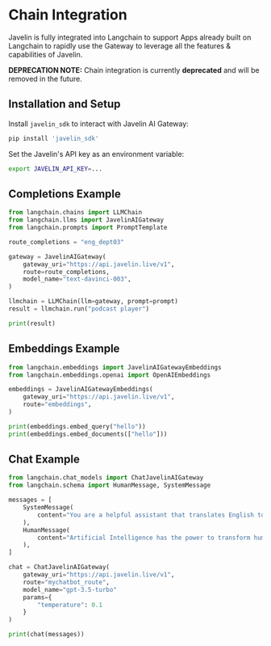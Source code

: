 # Chain Integration 
Javelin is fully integrated into Langchain to support Apps already built on Langchain to rapidly use the Gateway to leverage all the features & capabilities of Javelin.  

**DEPRECATION NOTE:** Chain integration is currently **deprecated** and will be removed in the future.

## Installation and Setup
Install `javelin_sdk` to interact with Javelin AI Gateway:

```sh
pip install 'javelin_sdk'
```

Set the Javelin's API key as an environment variable:

```sh
export JAVELIN_API_KEY=...
```

## Completions Example
```python
from langchain.chains import LLMChain
from langchain.llms import JavelinAIGateway
from langchain.prompts import PromptTemplate

route_completions = "eng_dept03"

gateway = JavelinAIGateway(
    gateway_uri="https://api.javelin.live/v1", 
    route=route_completions,
    model_name="text-davinci-003",
)

llmchain = LLMChain(llm=gateway, prompt=prompt)
result = llmchain.run("podcast player")

print(result)

```

## Embeddings Example
```python
from langchain.embeddings import JavelinAIGatewayEmbeddings
from langchain.embeddings.openai import OpenAIEmbeddings

embeddings = JavelinAIGatewayEmbeddings(
    gateway_uri="https://api.javelin.live/v1", 
    route="embeddings",
)

print(embeddings.embed_query("hello"))
print(embeddings.embed_documents(["hello"]))
```

## Chat Example
```python
from langchain.chat_models import ChatJavelinAIGateway
from langchain.schema import HumanMessage, SystemMessage

messages = [
    SystemMessage(
        content="You are a helpful assistant that translates English to French."
    ),
    HumanMessage(
        content="Artificial Intelligence has the power to transform humanity and make the world a better place"
    ),
]

chat = ChatJavelinAIGateway(
    gateway_uri="https://api.javelin.live/v1", 
    route="mychatbot_route",
    model_name="gpt-3.5-turbo"
    params={
        "temperature": 0.1
    }
)

print(chat(messages))

```


